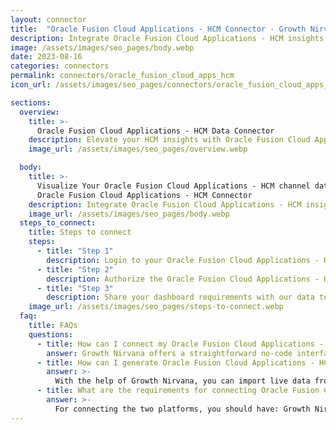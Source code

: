 ```yaml
---
layout: connector
title:  "Oracle Fusion Cloud Applications - HCM Connector - Growth Nirvana"
description: Integrate Oracle Fusion Cloud Applications - HCM insights into Looker Studio for comprehensive HCM analytics that guide your workforce strategies.
image: /assets/images/seo_pages/body.webp
date: 2023-08-16
categories: connectors
permalink: connectors/oracle_fusion_cloud_apps_hcm
icon_url: /assets/images/seo_pages/connectors/oracle_fusion_cloud_apps_hcm

sections:
  overview:
    title: >-
      Oracle Fusion Cloud Applications - HCM Data Connector
    description: Elevate your HCM insights with Oracle Fusion Cloud Applications - HCM integration. Seamlessly merge human capital management data from Oracle Fusion Cloud Applications - HCM with Looker Studio's analytical capabilities, unlocking insights that shape workforce strategies, employee performance, and operational excellence.
    image_url: /assets/images/seo_pages/overview.webp

  body:
    title: >-
      Visualize Your Oracle Fusion Cloud Applications - HCM channel data with Growth Nirvana's
      Oracle Fusion Cloud Applications - HCM Connector
    description: Integrate Oracle Fusion Cloud Applications - HCM insights into Looker Studio for comprehensive HCM analytics that guide your workforce strategies.
    image_url: /assets/images/seo_pages/body.webp
  steps_to_connect:
    title: Steps to connect
    steps:
      - title: "Step 1"
        description: Login to your Oracle Fusion Cloud Applications - HCM account
      - title: "Step 2"
        description: Authorize the Oracle Fusion Cloud Applications - HCM connection to send data to Growth Nirvana
      - title: "Step 3"
        description: Share your dashboard requirements with our data team. We will build the report for you.
    image_url: /assets/images/seo_pages/steps-to-connect.webp
  faq:
    title: FAQs
    questions:
      - title: How can I connect my Oracle Fusion Cloud Applications - HCM data to Google Data Studio/Looker Studio?
        answer: Growth Nirvana offers a straightforward no-code interface to connect to Oracle Fusion Cloud Applications - HCM data sources.
      - title: How can I generate Oracle Fusion Cloud Applications - HCM data reports in Looker Studio?
        answer: >-
          With the help of Growth Nirvana, you can import live data from Oracle Fusion Cloud Applications - HCM into Looker Studio. These data can be viewed in charts, tables, and dashboards to generate branded reports that can be shared instantly.
      - title: What are the requirements for connecting Oracle Fusion Cloud Applications - HCM and Looker Studio?
        answer: >-
          For connecting the two platforms, you should have: Growth Nirvana Account and Oracle Fusion Cloud Applications - HCM Ads Account
---
```


